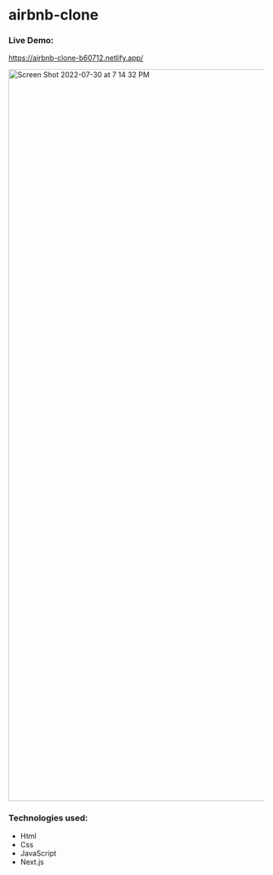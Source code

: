 # airbnb-clone

### Live Demo:
https://airbnb-clone-b60712.netlify.app/

<img width="1440" alt="Screen Shot 2022-07-30 at 7 14 32 PM" src="https://user-images.githubusercontent.com/87474315/181934488-fd47e411-b97f-4826-883a-af75cf690a7a.png">


### Technologies used:
- Html
- Css
- JavaScript
- Next.js
